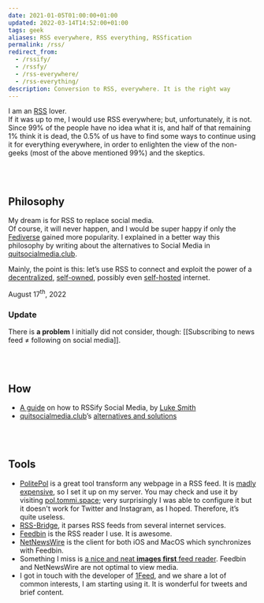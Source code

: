```yaml
---
date: 2021-01-05T01:00:00+01:00
updated: 2022-03-14T14:52:00+01:00
tags: geek
aliases: RSS everywhere, RSS everything, RSSfication
permalink: /rss/
redirect_from:
  - /rssify/
  - /rssfy/
  - /rss-everywhere/
  - /rss-everything/
description: Conversion to RSS, everywhere. It is the right way
---
```

I am an [RSS](https://en.wikipedia.org/wiki/RSS 'RSS') lover.   
If it was up to me, I would use RSS everywhere; but, unfortunately, it is not. Since 99% of the people have no idea what it is, and half of that remaining 1% think it is dead, the 0.5% of us have to find some ways to continue using it for everything everywhere, in order to enlighten the view of the non-geeks (most of the above mentioned 99%) and the skeptics.

<br>
<br>

## Philosophy

My dream is for RSS to replace social media.  
Of course, it will never happen, and I would be super happy if only the [Fediverse](https://fediverse.party 'Fediverse Party') gained more popularity. I explained in a better way this philosophy by writing about the alternatives to Social Media in [quitsocialmedia.club](https://quitsocialmedia.club/soluzioni 'Quit Social Media').

Mainly, the point is this: let’s use RSS to connect and exploit the power of a [decentralized](https://redecentralize.org/ 'Redecentralize'), [self-owned](https://ownyourdata.foundation/ 'Own Your Data'), possibly even [self-hosted](https://github.com/awesome-selfhosted/awesome-selfhosted 'Awesome Self Hosted') internet.

<p class='date'><time datetime='2022-07-25T7:56:00+0200'>August 17<sup>th</sup>, 2022</time></p>

### Update

There is **a problem** I initially did not consider, though: [[Subscribing to news feed ≠ following on social media]].

<br>
<br>

## How

- [A guide](https://lukesmith.xyz/blog/a-guide-to-using-rss-to-replace-social-media 'A Guide on using RSS to replace Social Media') on how to RSSify Social Media, by [Luke Smith](https://lukesmith.xyz 'Luke Smith personal website')
- [quitsocialmedia.club](https://quitsocialmedia.club 'Quit Social Media')’s [alternatives and solutions](https://quitsocialmedia.club/solutions 'Alternatives and Solutions - quitsocialmedia.club')

<br>
<br>

## Tools

- [PolitePol](https://github.com/taroved/pol 'PolitePol repository on GitHub') is a great tool transform any webpage in a RSS feed. It is [madly expensive](https://politepol.com/en/prices 'PolitePol'), so I set it up on my server. You may check and use it by visiting [pol.tommi.space](https://pol.tommi.space 'PolitePol'); very surprisingly I was able to configure it but it doesn't work for Twitter and Instagram, as I hoped. Therefore, it’s quite useless.
- [RSS-Bridge](https://github.com/RSS-Bridge/rss-bridge 'RSS Bridge on GitHub'), it parses RSS feeds from several internet services.
- [Feedbin](https://feedbin.com 'Feedbin official website') is the RSS reader I use. It is awesome.
- [NetNewsWire](http://netnewswireapp.com 'NetNewsWire official website') is the client for both iOS and MacOS which synchronizes with Feedbin.
- Something I miss is <u>a nice and neat <strong>images first</strong> feed reader</u>. Feedbin and NetNewsWire are not optimal to view media.
- I got in touch with the developer of [1Feed](https://1feed.app '1Feed'), and we share a lot of common interests, I am starting using it. It is wonderful for tweets and brief content.